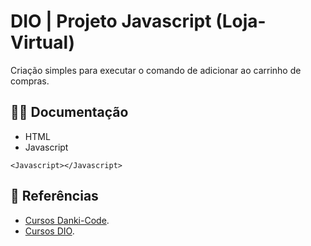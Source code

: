 # DIO | Projeto Javascript (Loja-Virtual)

Criação simples para executar o comando
de adicionar ao carrinho  de compras.

 ## 👨‍💻 Documentação
 - HTML
 - Javascript





```
<Javascript></Javascript>
```

## 🔎 Referências

- [Cursos Danki-Code](https://www.dankicode.com).
- [Cursos DIO](https://www.dio.me/).
